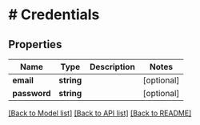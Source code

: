 # # Credentials

## Properties

Name | Type | Description | Notes
------------ | ------------- | ------------- | -------------
**email** | **string** |  | [optional]
**password** | **string** |  | [optional]

[[Back to Model list]](../../README.md#models) [[Back to API list]](../../README.md#endpoints) [[Back to README]](../../README.md)
